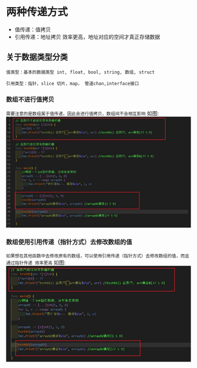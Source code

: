 # 两种传递方式

* 值传递：值拷贝
* 引用传递：地址拷贝 效率更高，地址对应的空间才真正存储数据

## 关于数据类型分类

``
值类型：基本的数据类型 int, float, bool, string, 数组, struct
``

``
引用类型：指针，slice 切片，map， 管道chan,interface接口
``

### 数组不进行值拷贝

``
需要注意的是数组属于值传递，因此会进行值拷贝，数组间不会相互影响
``
如图:![ ](/Image/函数内不能修改原有数组的值.jpg)

### 数组使用引用传递（指针方式）去修改数组的值

``
如果想在其他函数中去修改原有的数组，可以使用引用传递（指针方式）去修改数组的值，而且通过指针传递 效率更高
``
如图:![ ](/Image/函数内修改原有数组的值.jpg)
